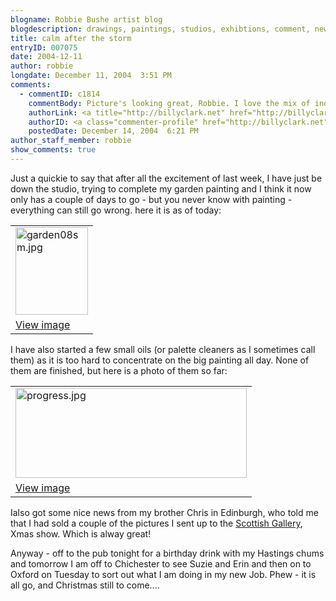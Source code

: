 ```yaml
---
blogname: Robbie Bushe artist blog
blogdescription: drawings, paintings, studios, exhibtions, comment, news as they happen to Robbie Bushe
title: calm after the storm
entryID: 007075
date: 2004-12-11
author: robbie
longdate: December 11, 2004  3:51 PM
comments:
  - commentID: c1814
    commentBody: Picture's looking great, Robbie. I love the mix of individuals with a narrow focus and the big landscape stretching behind them. B-)
    authorLink: <a title="http://billyclark.net" href="http://billyclark.net" rel="nofollow">billy</a>
    authorID: <a class="commenter-profile" href="http://billyclark.net"><img alt="Author Profile Page" src="http://mtengine.pumpernickle.net/assets/images/nav-commenters.gif" width="16" height="16" /></a> 
    postedDate: December 14, 2004  6:21 PM
author_staff_member: robbie
show_comments: true
---
```


<p>Just a quickie to say that after all the excitement of last week, I have just be down the studio, trying to complete my garden painting and I think it now only has a couple of days to go - but you never know with painting - everything can still go wrong. here it is as of today:</p>

<table><tr><td><img alt="garden08sm.jpg" src="http://mtengine.pumpernickle.net/mt_pages/robbiebushe/previously/garden08sm.jpg" width="116" height="140" /></td></tr><tr><td><a href="http://mtengine.pumpernickle.net/mt_pages/robbiebushe/previously/garden08.html" onclick="window.open('http://mtengine.pumpernickle.net/mt_pages/robbiebushe/previously/garden08.html','popup','width=497,height=600,scrollbars=no,resizable=no,toolbar=no,directories=no,location=no,menubar=no,status=no,left=0,top=0'); return false">View image</a></td></tr></table>

<p>I have also started a few small oils (or palette cleaners as I sometimes call them) as it is too hard to concentrate on the big painting all day. None of them are finished, but here is a photo of them so far:</p>

<table><tr><td><img alt="progress.jpg" src="http://mtengine.pumpernickle.net/mt_pages/robbiebushe/previously/progress.jpg" width="370" height="144" /></td></tr><tr><td><a href="http://mtengine.pumpernickle.net/mt_pages/robbiebushe/previously/progressbg.html" onclick="window.open('http://mtengine.pumpernickle.net/mt_pages/robbiebushe/previously/progressbg.html','popup','width=600,height=234,scrollbars=no,resizable=no,toolbar=no,directories=no,location=no,menubar=no,status=no,left=0,top=0'); return false">View image</a></td></tr></table>

<p>Ialso got some nice news from my brother Chris in Edinburgh, who told me that I had sold a couple of the pictures I sent up to the <a href="http://www.scottish-gallery.co.uk">Scottish Gallery</a>, Xmas show. Which is alway great! </p>

<p>Anyway - off to the pub tonight for a birthday drink with my Hastings chums and tomorrow I am off to Chichester to see Suzie and Erin and then on to Oxford on Tuesday to sort out what I am doing in my new Job. Phew - it is all go, and Christmas still to come....</p>

